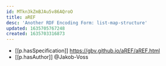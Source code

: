 ```yaml
---
id: MTkn3kZmBJAu5v86AQroO
title: aREF
desc: 'Another RDF Encoding Form: list-map-structure'
updated: 1635705767248
created: 1635703316873
---
```





- [[p.hasSpecification]] https://gbv.github.io/aREF/aREF.html
- [[p.hasAuthor]] @Jakob-Voss
